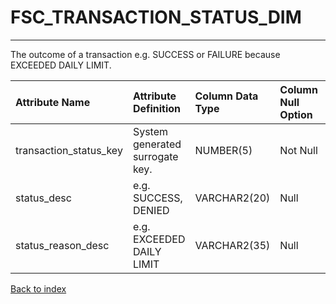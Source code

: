 # FSC_TRANSACTION_STATUS_DIM

---

The outcome of a transaction e.g. SUCCESS or FAILURE because EXCEEDED DAILY LIMIT.

| Attribute Name         | Attribute Definition            | Column Data Type   | Column Null Option   | Column Is PK   | Column Is FK   |
|:-----------------------|:--------------------------------|:-------------------|:---------------------|:---------------|:---------------|
| transaction_status_key | System generated surrogate key. | NUMBER(5)          | Not Null             | Yes            | No             |
| status_desc            | e.g. SUCCESS, DENIED            | VARCHAR2(20)       | Null                 | No             | No             |
| status_reason_desc     | e.g. EXCEEDED DAILY LIMIT       | VARCHAR2(35)       | Null                 | No             | No             |

[Back to index](./index.md)